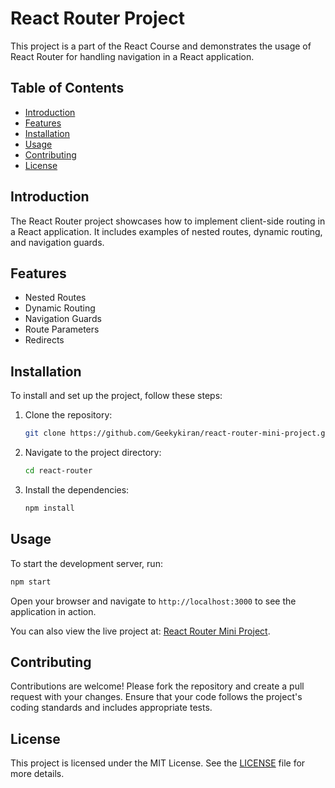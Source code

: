 # React Router Project

This project is a part of the React Course and demonstrates the usage of React Router for handling navigation in a React application.

## Table of Contents

- [Introduction](#introduction)
- [Features](#features)
- [Installation](#installation)
- [Usage](#usage)
- [Contributing](#contributing)
- [License](#license)

## Introduction

The React Router project showcases how to implement client-side routing in a React application. It includes examples of nested routes, dynamic routing, and navigation guards.

## Features

- Nested Routes
- Dynamic Routing
- Navigation Guards
- Route Parameters
- Redirects

## Installation

To install and set up the project, follow these steps:

1. Clone the repository:
    ```bash
    git clone https://github.com/Geekykiran/react-router-mini-project.git
    ```
2. Navigate to the project directory:
    ```bash
    cd react-router
    ```
3. Install the dependencies:
    ```bash
    npm install
    ```

## Usage

To start the development server, run:
```bash
npm start
```
Open your browser and navigate to `http://localhost:3000` to see the application in action.

You can also view the live project at: [React Router Mini Project](https://geekykiran.github.io/react-router-mini-project/).

## Contributing

Contributions are welcome! Please fork the repository and create a pull request with your changes. Ensure that your code follows the project's coding standards and includes appropriate tests.

## License

This project is licensed under the MIT License. See the [LICENSE](LICENSE) file for more details.
